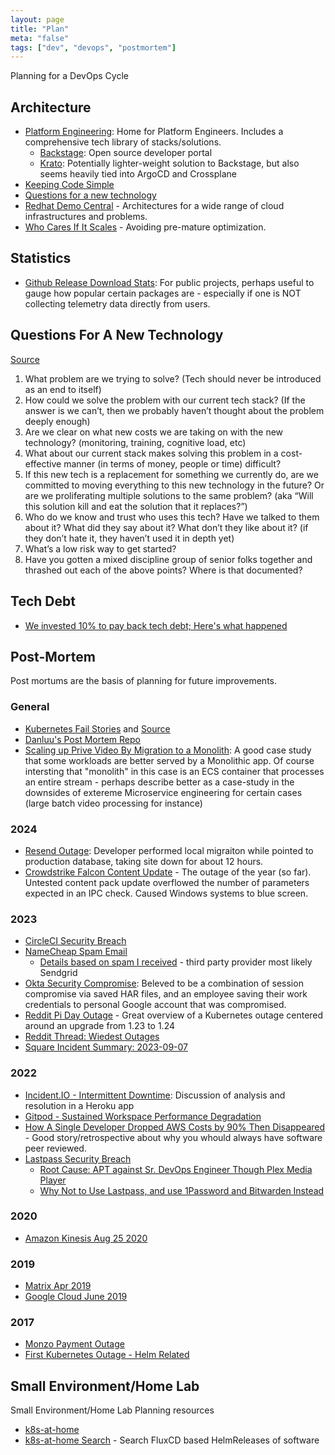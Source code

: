 ```yaml
---
layout: page
title: "Plan"
meta: "false"
tags: ["dev", "devops", "postmortem"]
---
```


Planning for a DevOps Cycle

## Architecture

- [Platform Engineering](https://platformengineering.org/): Home for Platform Engineers.  Includes a comprehensive tech library of stacks/solutions.
  - [Backstage](https://backstage.io/): Open source developer portal 
  - [Krato](https://krateo.io/): Potentially lighter-weight solution to Backstage, but also seems heavily tied into ArgoCD and Crossplane
- [Keeping Code Simple](https://graphite.dev/blog/keeping-code-simple)
- [Questions for a new technology]()
- [Redhat Demo Central](https://gitlab.com/redhatdemocentral/portfolio-architecture-examples) - Architectures for a wide range of cloud infrastructures and problems.
- [Who Cares If It Scales](https://betterprogramming.pub/who-cares-if-it-scales-1946adca8167) - Avoiding pre-mature optimization.


## Statistics

- [Github Release Download Stats](https://www.markhneedham.com/blog/2018/03/23/github-release-download-count/): For public projects, perhaps useful to gauge how popular certain packages are - especially if one is NOT collecting telemetry data directly from users.

## Questions For A New Technology

[Source](https://kellanem.com/notes/new-tech)

1. What problem are we trying to solve? (Tech should never be introduced as an end to itself)
2. How could we solve the problem with our current tech stack? (If the answer is we can’t, then we probably haven’t thought about the problem deeply enough)
3. Are we clear on what new costs we are taking on with the new technology? (monitoring, training, cognitive load, etc)
4. What about our current stack makes solving this problem in a cost-effective manner (in terms of money, people or time) difficult?
5. If this new tech is a replacement for something we currently do, are we committed to moving everything to this new technology in the future? Or are we proliferating multiple solutions to the same problem? (aka “Will this solution kill and eat the solution that it replaces?”)
6. Who do we know and trust who uses this tech? Have we talked to them about it? What did they say about it? What don’t they like about it? (if they don’t hate it, they haven’t used it in depth yet)
7. What’s a low risk way to get started?
8. Have you gotten a mixed discipline group of senior folks together and thrashed out each of the above points? Where is that documented?

## Tech Debt

- [We invested 10% to pay back tech debt; Here's what happened](https://blog.alexewerlof.com/p/tech-debt-day)

## Post-Mortem

Post mortums are the basis of planning for future improvements.

### General

- [Kubernetes Fail Stories](https://k8s.af/) and [Source](https://github.com/hjacobs/kubernetes-failure-stories)
- [Danluu's Post Mortem Repo](https://github.com/danluu/post-mortems)
- [Scaling up Prive Video By Migration to a Monolith](https://www.primevideotech.com/video-streaming/scaling-up-the-prime-video-audio-video-monitoring-service-and-reducing-costs-by-90): A good case study that some workloads are better served by a Monolithic app.  Of course intersting that "monolith" in this case is an ECS container that processes an entire stream - perhaps describe better as a case-study in the downsides of extereme Microservice engineering for certain cases (large batch video processing for instance)

### 2024

- [Resend Outage](https://resend.com/blog/incident-report-for-february-21-2024): Developer performed local migraiton while pointed to production database, taking site down for about 12 hours.
- [Crowdstrike Falcon Content Update](https://www.crowdstrike.com/falcon-content-update-remediation-and-guidance-hub/) - The outage of the year (so far). Untested content pack update overflowed the number of parameters expected in an IPC check. Caused Windows systems to blue screen.

### 2023

- [CircleCI Security Breach](https://circleci.com/blog/jan-4-2023-incident-report/)
- [NameCheap Spam Email](https://www.namecheap.com/status-updates/archives/74848)
  - [Details based on spam I received](/info/post-mortem-namecheap) - third party provider most likely Sendgrid
- [Okta Security Compromise](https://sec.okta.com/harfiles): Beleved to be a combination of session compromise via saved HAR files, and an employee saving their work credentials to personal Google account that was compromised.
- [Reddit Pi Day Outage](https://www.reddit.com/r/RedditEng/comments/11xx5o0/you_broke_reddit_the_piday_outage/) - Great overview of a Kubernetes outage centered around an upgrade from 1.23 to 1.24
- [Reddit Thread: Wiedest Outages](https://www.reddit.com/r/ExperiencedDevs/comments/16cjdez/weirdest_outages_youve_had_to_experience_and_how/)
- [Square Incident Summary: 2023-09-07](https://developer.squareup.com/blog/incident-summary-2023-09-07/)

### 2022

- [Incident.IO - Intermittent Downtime](https://incident.io/blog/intermittent-downtime): Discussion of analysis and resolution in a Heroku app
- [Gitpod - Sustained Workspace Performance Degradation](https://www.gitpod.io/blog/sustained-performance-degradation)
- [How A Single Developer Dropped AWS Costs by 90% Then Disappeared](https://bootcamp.uxdesign.cc/how-a-single-developer-dropped-aws-costs-by-90-then-disappeared-2b46a115103a) - Good story/retrospective about why you whould always have software peer reviewed.
- [Lastpass Security Breach](https://blog.lastpass.com/2022/12/notice-of-recent-security-incident/)
  - [Root Cause: APT against Sr. DevOps Engineer Though Plex Media Player](https://arstechnica.com/information-technology/2023/02/lastpass-hackers-infected-employees-home-computer-and-stole-corporate-vault/)
  - [Why Not to Use Lastpass, and use 1Password and Bitwarden Instead](https://infosec.exchange/@epixoip/109585049354200263)

### 2020

- [Amazon Kinesis Aug 25 2020](https://aws.amazon.com/message/11201/)

### 2019 

- [Matrix Apr 2019](https://matrix.org/blog/2019/05/08/post-mortem-and-remediations-for-apr-11-security-incident)
- [Google Cloud June 2019](https://status.cloud.google.com/incident/cloud-networking/19009)

### 2017

- [Monzo Payment Outage](https://community.monzo.com/t/resolved-current-account-payments-may-fail-major-outage-27-10-2017/26296/95)
- [First Kubernetes Outage - Helm Related](https://engineering.saltside.se/our-first-kubernetes-outage-c6b9249cfd3a)

## Small Environment/Home Lab

Small Environment/Home Lab Planning resources

- [k8s-at-home](https://k8s-at-home.com/)
- [k8s-at-home Search](https://whazor.github.io/k8s-at-home-search) - Search FluxCD based HelmReleases of software
